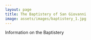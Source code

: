 ```yaml
---
layout: page
title: The Baptistery of San Giovanni
image: assets/images/baptistery_1.jpg
---
```


Information on the Baptistery
